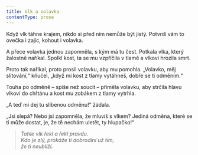 ```yaml
---
title: Vlk a volavka
contentType: prose
---
```


Když vlk táhne krajem, nikdo si před ním nemůže být jistý. Potvrdí vám to ovečka i zajíc, kohout i volavka.

A přece volavka jednou zapomněla, s kým má tu čest. Potkala vlka, který žalostně naříkal. Spolkl kost, ta se mu vzpříčila v tlamě a vlkovi hrozila smrt.

Proto tak naříkal, proto prosil volavku, aby mu pomohla. „Vo­lavko, měj slitování,“ kňučel, „když mi kost z tlamy vytáhneš, dobře se ti odměním.“

Touha po odměně – spíše než soucit – přiměla volavku, aby strčila hlavu vlkovi do chřtánu a kost mu zobákem z tlamy vytrhla.

„A teď mi dej tu slíbenou odměnu!“ žádala.

„Jsi slepá? Nebo jsi zapomněla, že mluvíš s vlkem? Jediná odměna, které se ti může dostat, je, že tě nechám uletět, ty hlupačko!“

  

> _Tohle vlk řekl a řekl pravdu.  
> Kdo je zlý, prokáže ti dobrodiní už tím,  
> že ti neublíží._

